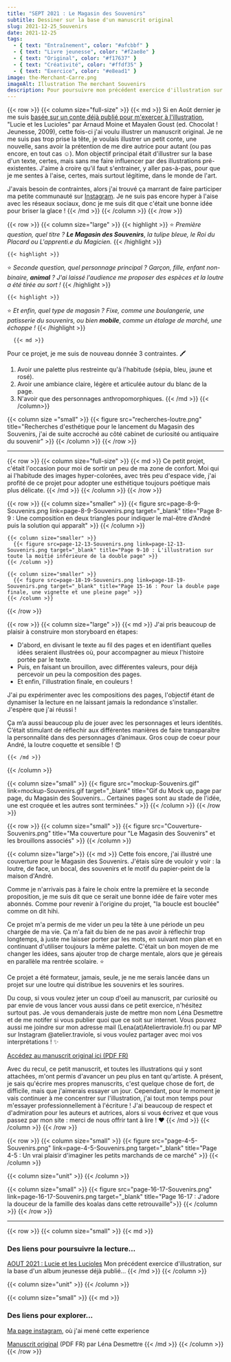 ```yaml
---
title: "SEPT 2021 : Le Magasin des Souvenirs"
subtitle: Dessiner sur la base d'un manuscrit original
slug: 2021-12-25_Souvenirs
date: 2021-12-25
tags:
  - { text: "Entraînement", color: "#afcbbf" }
  - { text: "Livre jeunesse", color: "#f2ae8e" }
  - { text: "Original", color: "#f17637" }
  - { text: "Créativité", color: "#ffdf35" }
  - { text: "Exercice", color: "#e8ead1" }
image: the-Merchant-Carre.png
imageAlt: Illustration The merchant Souvenirs
description: Pour poursuivre mon précédent exercice d'illustration sur Lucie et les Lucioles, j'ai pris l'initiative d'illustrer un petit manuscrit, fictif cette fois. Avec l'aide de mes abonnés, j'ai créé une nouvelle..
---
```


{{< row >}}
  {{< column size="full-size" >}}
     {{< md >}}
 Si en Août dernier je me suis [basée sur un conte déjà publié pour m'exercer à l'illustration](/blog/2021-12-20_lucie/), "Lucie et les Lucioles" par Arnaud Moine et Mayalen Goust (ed. Chocolat ! Jeunesse, 2009), cette fois-ci j'ai voulu illustrer un manuscrit original. Je ne me suis pas trop prise la tête, je voulais illustrer un petit conte, une nouvelle, sans avoir la prétention de me dire autrice pour autant (ou pas encore, en tout cas ☺️). Mon objectif principal était d'illustrer sur la base d'un texte, certes, mais sans me faire influencer par des illustrations pré-existentes. J'aime à croire qu'il faut s'entrainer, y aller pas-à-pas, pour que je me sentes à l'aise, certes, mais surtout légitime, dans le monde de l'art.

J'avais besoin de contraintes, alors j'ai trouvé ça marrant de faire participer ma petite communauté sur [Instagram](https://www.instagram.com/atelier.traviole/ "Léna Desmettre 🍓 Instagram"). Je ne suis pas encore hyper à l'aise avec les réseaux sociaux, donc je me suis dit que c'était une bonne idée pour briser la glace !
     {{< /md >}}
  {{< /column >}}
{{< /row >}}

{{< row >}}
  {{< column size="large" >}}
    {{< highlight >}}
⭐ *Première question, quel titre ?* ***Le Magasin des Souvenirs***, *la tulipe bleue, le Roi du Placard ou L'apprenti.e du Magicien.*
    {{< /highlight >}}


    {{< highlight >}}
⭐ *Seconde question, quel personnage principal ? Garçon, fille, enfant non-binaire,* ***animal*** *? J'ai laissé l'audience me proposer des espèces et la loutre a été tirée au sort !*
    {{< /highlight >}}


    {{< highlight >}}
⭐ *Et enfin, quel type de magasin ? Fixe, comme une boulangerie, une patisserie du souvenirs, ou bien* ***mobile***, *comme un étalage de marché, une échoppe !*
    {{< /highlight >}}

      {{< md >}}
Pour ce projet, je me suis de nouveau donnée 3 contraintes. 🖍️

1. Avoir une palette plus restreinte qu'à l'habitude (sépia, bleu, jaune et rosé).
2. Avoir une ambiance claire, légère et articulée autour du blanc de la page.
3. N'avoir que des personnages anthropomorphiques.
      {{< /md >}}
  {{< /column>}}

  {{< column size ="small" >}}
    {{< figure src="recherches-loutre.png" title="Recherches d'esthétique pour le lancement du Magasin des Souvenirs, j'ai de suite accroché au côté cabinet de curiosité ou antiquaire du souvenir" >}}
  {{< /column >}}
{{< /row >}}

---

{{< row >}}
  {{< column size="full-size" >}}
    {{< md >}}
Ce petit projet, c'était l'occasion pour moi de sortir un peu de ma zone de confort. Moi qui ai l'habitude des images hyper-colorées, avec très peu d'espace vide, j'ai profité de ce projet pour adopter une esthétique toujours poétique mais plus délicate.
    {{< /md >}}
  {{< /column >}}
{{< /row >}}

{{< row >}}
    {{< column size="smaller" >}}
      {{< figure src=page-8-9-Souvenirs.png link=page-8-9-Souvenirs.png target="_blank" title="Page 8-9 : Une composition en deux triangles pour indiquer le mal-être d'André puis la solution qui apparaît" >}}
    {{< /column >}}

    {{< column size="smaller" >}}
      {{< figure src=page-12-13-Souvenirs.png link=page-12-13-Souvenirs.png target="_blank" title="Page 9-10 : L'illustration sur toute la moitié inférieure de la double page" >}}
    {{< /column >}}

    {{< column size="smaller" >}}
      {{< figure src=page-18-19-Souvenirs.png link=page-18-19-Souvenirs.png target="_blank" title="Page 15-16 : Pour la double page finale, une vignette et une pleine page" >}}
    {{< /column >}}
{{< /row >}}

{{< row >}}
  {{< column size="large" >}}
    {{< md >}}
J'ai pris beaucoup de plaisir à construire mon storyboard en étapes:

- D'abord, en divisant le texte au fil des pages et en identifiant quelles idées seraient illustrées où, pour accompagner au mieux l'histoire portée par le texte.
- Puis, en faisant un brouillon, avec différentes valeurs, pour déjà percevoir un peu la composition des pages.
- Et enfin, l'illustration finale, en couleurs !

J'ai pu expérimenter avec les compositions des pages, l'objectif étant de dynamiser la lecture en ne laissant jamais la redondance s'installer. J'espère que j'ai réussi !

Ça m’a aussi beaucoup plu de jouer avec les personnages et leurs identités. C’était stimulant de réflechir aux différentes manières de faire transparaître la personnalité dans des personnages d’animaux. Gros coup de coeur pour André, la loutre coquette et sensible ! 😍

    {{< /md >}}
  {{< /column >}}

  {{< column size="small" >}}
    {{< figure src="mockup-Souvenirs.gif" link=mockup-Souvenirs.gif target="_blank" title="Gif du Mock up, page par page, du Magasin des Souvenirs... Certaines pages sont au stade de l'idée, une est croquée et les autres sont terminées." >}}
  {{< /column >}}
{{< /row >}}

{{< row >}}
  {{< column size="small" >}}
      {{< figure src="Couverture-Souvenirs.png" title="Ma couverture pour \"Le Magasin des Souvenirs\" et les brouillons associés" >}}
  {{< /column >}}

  {{< column size="large">}}
    {{< md >}}
Cette fois encore, j'ai illustré une couverture pour le Magasin des Souvenirs. J'étais sûre de vouloir y voir : la loutre, de face, un bocal, des souvenirs et le motif du papier-peint de la maison d'André.

Comme je n'arrivais pas à faire le choix entre la première et la seconde proposition, je me suis dit que ce serait une bonne idée de faire voter mes abonnés. Comme pour revenir à l'origine du projet, "la boucle est bouclée" comme on dit hihi.

Ce projet m'a permis de me vider un peu la tête à une période un peu chargée de ma vie. Ça m'a fait du bien de ne pas avoir à réflechir trop longtemps, à juste me laisser porter par les mots, en suivant mon plan et en continuant d'utiliser toujours la même palette. C'était un bon moyen de me changer les idées, sans ajouter trop de charge mentale, alors que je géreais en parallèle ma rentrée scolaire. ⭐

Ce projet a été formateur, jamais, seule, je ne me serais lancée dans un projet sur une loutre qui distribue les souvenirs et les sourires.

Du coup, si vous voulez jeter un coup d'oeil au manuscrit, par curiosité ou par envie de vous lancer vous aussi dans ce petit exercice, n'hésitez surtout pas. Je vous demanderais juste de mettre mon nom Léna Desmettre et de me notifer si vous publier quoi que ce soit sur internet. Vous pouvez aussi me joindre sur mon adresse mail (Lena(at)Ateliertraviole.fr) ou par MP sur Instagram \@atelier.traviole, si vous voulez partager avec moi vos interprétations ! ✨

[Accédez au manuscrit original ici (PDF FR)](MANUSCRIT-Le-Magasin-des-souvenirs.pdf)

Avec du recul, ce petit manuscrit, et toutes les illustrations qui y sont attachées, m'ont permis d'avancer un peu plus en tant qu'artiste. A présent, je sais qu'écrire mes propres manuscrits, c'est quelque chose de fort, de difficile, mais que j'aimerais essayer un jour. Cependant, pour le moment je vais continuer à me concentrer sur l'illustration, j'ai tout mon temps pour m'essayer professionnellement à l'écriture !
J'ai beaucoup de respect et d'admiration pour les auteurs et autrices, alors si vous écrivez et que vous passez par mon site : merci de nous offrir tant à lire ! ♥️
    {{< /md >}}
  {{< /column >}}
{{< /row >}}

{{< row >}}
  {{< column size="small" >}}
    {{< figure src="page-4-5-Souvenirs.png" link=page-4-5-Souvenirs.png target="_blank" title="Page 4-5 : Un vrai plaisir d'imaginer les petits marchands de ce marché" >}}
  {{< /column >}}

  {{< column size="unit" >}}
  {{< /column >}}

  {{< column size="small" >}}
    {{< figure src="page-16-17-Souvenirs.png" link=page-16-17-Souvenirs.png target="_blank" title="Page 16-17 : J'adore la douceur de la famille des koalas dans cette retrouvaille">}}
  {{< /column >}}
{{< /row >}}
___
{{< row >}}
  {{< column size="small" >}}
    {{< md >}}
### Des liens pour poursuivre la lecture...

[AOUT 2021 : Lucie et les Lucioles](/blog/2021-12-20_lucie/)
Mon précédent exercice d'illustration, sur la base d'un album jeunesse déjà publié...
    {{< /md >}}
  {{< /column >}}

  {{< column size="unit" >}}
  {{< /column >}}

  {{< column size="small" >}}
    {{< md >}}
### Des liens pour explorer...

[Ma page instagram](https://www.instagram.com/atelier.traviole/),  où j'ai mené cette experience

[Manuscrit original](MANUSCRIT-Le-Magasin-des-souvenirs.pdf) (PDF FR) par Léna Desmettre
    {{< /md >}}
  {{< /column >}}
{{< /row >}}
